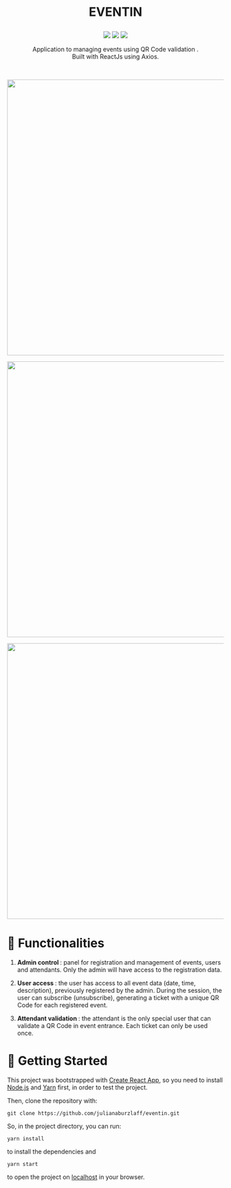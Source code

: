 # <p align = "center"> EVENTIN </p>

<p align = "center">
<img src="https://img.shields.io/badge/author-julianaburzlaff-b606bf?style=flat-square" />
<img src="https://img.shields.io/badge/author-luanalessa-b606bf?style=flat-square" />

<img src="https://img.shields.io/github/languages/count/julianaburzlaff/eventin?color=b606bf&style=flat-square" />

 <p align = "center"> Application to managing events using QR Code validation . </br> Built with ReactJs using Axios.</p> </br>

<p align = "center"><img src = "https://user-images.githubusercontent.com/72531277/124649381-ca7eab80-de6e-11eb-957a-b438f8fe9b57.jpeg" width = "640"/></p>
<p align = "center"><img src = "https://user-images.githubusercontent.com/72531277/124649280-a91dbf80-de6e-11eb-8cd2-e9c22004f2e2.jpeg" width = "640"/></p>
<p align = "center"><img src = "https://user-images.githubusercontent.com/72531277/124648889-2d237780-de6e-11eb-8f1c-c8a2f741e8de.jpeg" width = "640"/></p>


# 🎫 Functionalities

1. <strong>Admin control </strong>: panel for registration and management of events, users and attendants. Only the admin will have access to the registration data. 

2. <strong>User access </strong>: the user has access to all event data (date, time, description), previously registered by the admin. During the session, the user can subscribe (unsubscribe), generating a ticket with a unique QR Code for each registered event.

3. <strong>Attendant validation </strong>: the attendant is the only special user that can validate a QR Code in event entrance. Each ticket can only be used once.


# 🏁 Getting Started 

This project was bootstrapped with [Create React App](https://github.com/facebook/create-react-app), so you need to install [Node.js](https://nodejs.org/en/download/) and [Yarn](https://yarnpkg.com/) first, in order to test the project.

Then, clone the repository with:

```
git clone https://github.com/julianaburzlaff/eventin.git
```

So, in the project directory, you can run:

```
yarn install
```
to install the dependencies and

```
yarn start
```

to open the project on [localhost](http://localhost:3000) in your browser.
